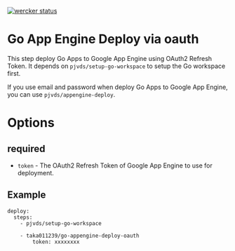 [![wercker status](https://app.wercker.com/status/4fe42be79ba4143131566d772fbfc2bb/m "wercker status")](https://app.wercker.com/project/bykey/4fe42be79ba4143131566d772fbfc2bb)

# Go App Engine Deploy via oauth

This step deploy Go Apps to Google App Engine using OAuth2 Refresh Token.
It depends on `pjvds/setup-go-workspace` to setup the Go workspace first.

If you use email and password when deploy Go Apps to Google App Engine, you can use `pjvds/appengine-deploy`.

# Options

## required

- `token` - The OAuth2 Refresh Token of Google App Engine to use for deployment.

## Example

    deploy:
      steps:
        - pjvds/setup-go-workspace

        - taka011239/go-appengine-deploy-oauth
            token: xxxxxxxx
